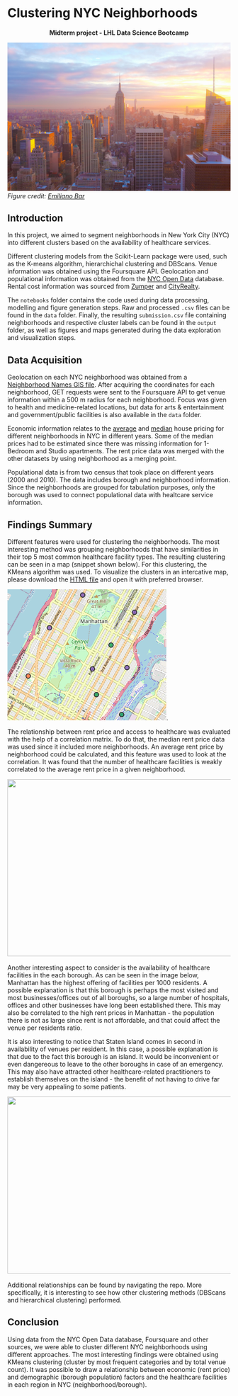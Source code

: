 # Clustering NYC Neighborhoods
<p style="text-align: center;"><b> Midterm project - LHL Data Science Bootcamp </b></p>

![New York City](/saves/emiliano-bar-kheTI8pIywU-unsplash.jpg)
_Figure credit: [Emiliano Bar](https://unsplash.com/photos/kheTI8pIywU?utm_source=unsplash&utm_medium=referral&utm_content=creditShareLink)_

## Introduction
In this project, we aimed to segment neighborhoods in New York City (NYC) into different clusters based on the availability of healthcare services. 

Different clustering models from the Scikit-Learn package were used, such as the K-means algorithm, hierarchichal clustering and DBScans. Venue information was obtained using the Foursquare API. Geolocation and populational information was obtained from the [NYC Open Data](https://data.cityofnewyork.us/) database. Rental cost information was sourced from [Zumper](https://www.zumper.com/rent-research/new-york-ny) and [CityRealty](https://www.cityrealty.com/nyc/market-insight/rental-building-offers/battery-park-city/map-average-nyc-rent-prices-july-2020-21-buildings-offering-free-rent/45084).

The `notebooks` folder contains the code used during data processing, modelling and figure generation steps. Raw and processed `.csv` files can be found in the `data` folder. Finally, the resulting `submission.csv` file containing neighborhoods and respective cluster labels can be found in the `output` folder, as well as figures and maps generated during the data exploration and visualization steps.  

## Data Acquisition
Geolocation on each NYC neighborhood was obtained from a [Neighborhood Names GIS file](https://drive.google.com/file/d/16hGHxuPHDVVwlHhiZ5pFoNMfmGjh_JYb/view?usp=sharing). After acquiring the coordinates for each neighborhood, GET requests were sent to the Foursquare API to get venue information within a 500 m radius for each neighborhood. Focus was given to health and medicine-related locations, but data for arts & entertainment and government/public facilities is also available in the `data` folder. 

Economic information relates to the [average](https://drive.google.com/file/d/17kDaedI8cBoZz8rKY7yZ0N-QNSLChQWR/view?usp=sharing) and [median](https://drive.google.com/file/d/1EyXSpnV--2iYmYzlGZmMgonbW9jzJdcv/view?usp=sharing) house pricing for different neighborhoods in NYC in different years. Some of the median prices had to be estimated since there was missing information for 1-Bedroom and Studio apartments. The rent price data was merged with the other datasets by using neighborhood as a merging point. 

Populational data is from two census that took place on different years (2000 and 2010). The data includes borough and neighborhood information. Since the neighborhoods are grouped for tabulation purposes, only the borough was used to connect populational data with healtcare service information. 

## Findings Summary

Different features were used for clustering the neighborhoods. The most interesting method was grouping neighborhoods that have similarities in their top 5 most common healthcare facility types. The resulting clustering can be seen in a map (snippet shown below). For this clustering, the KMeans algorithm was used. To visualize the clusters in an intercative map, please download the [HTML file](/output/Most_Common_Category_Clusters.HTML) and open it with preferred browser.

[![NYC Clustered Neighborhoods](/saves/nyc-cluster-map.png)](/output/Most_Common_Category_Clusters.HTML).

The relationship between rent price and access to healthcare was evaluated with the help of a correlation matrix. To do that, the median rent price data was used since it included more neighborhoods. An average rent price by neighborhood could be calculated, and this feature was used to look at the correlation. It was found that the number of healthcare facilities is weakly correlated to the average rent price in a given neighborhood.

<img src="output/figures/correlation_plot.png" width="532" height="400" />

Another interesting aspect to consider is the availability of healthcare facilities in the each borough. As can be seen in the image below, Manhattan has the highest offering of facilities per 1000 residents. A possible explanation is that this borough is perhaps the most visited and most businesses/offices out of all boroughs, so a large number of hospitals, offices and other businesses have long been established there. This may also be correlated to the high rent prices in Manhattan - the population there is not as large since rent is not affordable, and that could affect the venue per residents ratio. 

It is also interesting to notice that Staten Island comes in second in availability of venues per resident. In this case, a possible explanation is that due to the fact this borough is an island. It would be inconvenient or even dangereous to leave to the other boroughs in case of an emergency. This may also have attracted other healthcare-related practitioners to establish themselves on the island - the benefit of not having to drive far may be very appealing to some patients.

<img src="output/figures/borough-venues.png" width="532" height="400" />

Additional relationships can be found by navigating the repo. More specifically, it is interesting to see how other clustering methods (DBScans and hierarchical clustering) performed. 

## Conclusion

Using data from the NYC Open Data database, Foursquare and other sources, we were able to cluster different NYC neighborhoods using different approaches. The most interesting findings were obtained using KMeans clustering (cluster by most frequent categories and by total venue count). It was possible to draw a relationship between economic (rent price) and demographic (borough population) factors and the healthcare facilities in each region in NYC (neighborhood/borough). 
